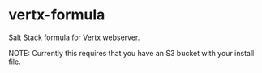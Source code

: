 vertx-formula
==================

Salt Stack formula for [Vertx](http://vertx.io) webserver.

NOTE: Currently this requires that you have an S3 bucket with your install file.
